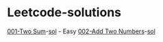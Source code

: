 # Leetcode-solutions
[001-Two Sum](https://leetcode.com/problems/two-sum/description/)-[sol](https://github.com/thecharanreddy/Leetcode-solutions/blob/main/001_Two_Sum.java) - Easy
[002-Add Two Numbers](https://leetcode.com/problems/add-two-numbers/description/)-[sol](https://github.com/thecharanreddy/Leetcode-solutions/blob/main/002-Add-Two-Numbers.java)
